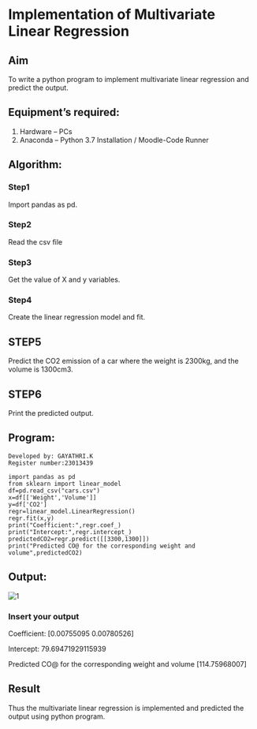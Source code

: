 # Implementation of Multivariate Linear Regression
## Aim
To write a python program to implement multivariate linear regression and predict the output.
## Equipment’s required:
1.	Hardware – PCs
2.	Anaconda – Python 3.7 Installation / Moodle-Code Runner
## Algorithm:
### Step1
Import pandas as pd.

### Step2
Read the csv file

### Step3
Get the value of X and y variables.

### Step4
Create the linear regression model and fit.

## STEP5
Predict the CO2 emission of a car where the weight is 2300kg, and the volume is 1300cm3.

## STEP6
Print the predicted output.

## Program:
```
Developed by: GAYATHRI.K
Register number:23013439

import pandas as pd
from sklearn import linear_model
df=pd.read_csv("cars.csv")
x=df[['Weight','Volume']]
y=df['CO2']
regr=linear_model.LinearRegression()
regr.fit(x,y)
print("Coefficient:",regr.coef_)
print("Intercept:",regr.intercept_)
predictedCO2=regr.predict([[3300,1300]])
print("Predicted CO@ for the corresponding weight and volume",predictedCO2)
```


## Output:
![1](https://github.com/GAYATHRI-K06/Multivariate-Linear-Regression/assets/145742742/663900af-0705-4ea5-948f-202c7c3980d6)

### Insert your output
Coefficient: [0.00755095 0.00780526]

Intercept: 79.69471929115939

Predicted CO@ for the corresponding weight and volume [114.75968007]

## Result
Thus the multivariate linear regression is implemented and predicted the output using python program.
